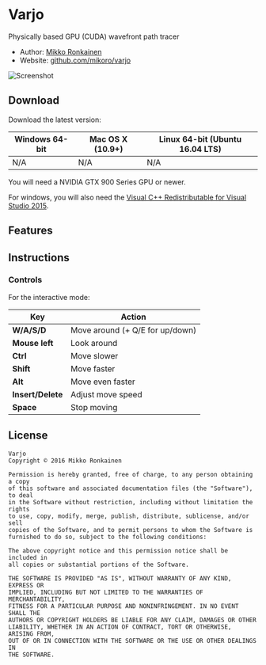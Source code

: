 # Varjo

Physically based GPU (CUDA) wavefront path tracer

* Author: [Mikko Ronkainen](http://mikkoronkainen.com)
* Website: [github.com/mikoro/varjo](https://github.com/mikoro/varjo)

![Screenshot](http://mikoro.github.io/images/varjo/readme-screenshot.jpg "Screenshot")

## Download

Download the latest version:

| Windows 64-bit                                                                                               | Mac OS X (10.9+)                                                                                       | Linux 64-bit (Ubuntu 16.04 LTS)                                                                                  |
|--------------------------------------------------------------------------------------------------------------|--------------------------------------------------------------------------------------------------------|------------------------------------------------------------------------------------------------------------------|
| N/A | N/A | N/A |

You will need a NVIDIA GTX 900 Series GPU or newer.

For windows, you will also need the [Visual C++ Redistributable for Visual Studio 2015](https://www.microsoft.com/en-us/download/details.aspx?id=48145).

## Features

## Instructions

### Controls

For the interactive mode:

| Key                     | Action                                                                                |
|-------------------------|---------------------------------------------------------------------------------------|
| **W/A/S/D**             | Move around (+ Q/E for up/down)                                                       |
| **Mouse left**          | Look around                                                                           |
| **Ctrl**                | Move slower                                                                           |
| **Shift**               | Move faster                                                                           |
| **Alt**                 | Move even faster                                                                      |
| **Insert/Delete**       | Adjust move speed                                                                     |
| **Space**               | Stop moving                                                                           |

## License

    Varjo
    Copyright © 2016 Mikko Ronkainen
    
    Permission is hereby granted, free of charge, to any person obtaining a copy
    of this software and associated documentation files (the "Software"), to deal
    in the Software without restriction, including without limitation the rights
    to use, copy, modify, merge, publish, distribute, sublicense, and/or sell
    copies of the Software, and to permit persons to whom the Software is
    furnished to do so, subject to the following conditions:
    
    The above copyright notice and this permission notice shall be included in
    all copies or substantial portions of the Software.
    
    THE SOFTWARE IS PROVIDED "AS IS", WITHOUT WARRANTY OF ANY KIND, EXPRESS OR
    IMPLIED, INCLUDING BUT NOT LIMITED TO THE WARRANTIES OF MERCHANTABILITY,
    FITNESS FOR A PARTICULAR PURPOSE AND NONINFRINGEMENT. IN NO EVENT SHALL THE
    AUTHORS OR COPYRIGHT HOLDERS BE LIABLE FOR ANY CLAIM, DAMAGES OR OTHER
    LIABILITY, WHETHER IN AN ACTION OF CONTRACT, TORT OR OTHERWISE, ARISING FROM,
    OUT OF OR IN CONNECTION WITH THE SOFTWARE OR THE USE OR OTHER DEALINGS IN
    THE SOFTWARE.
